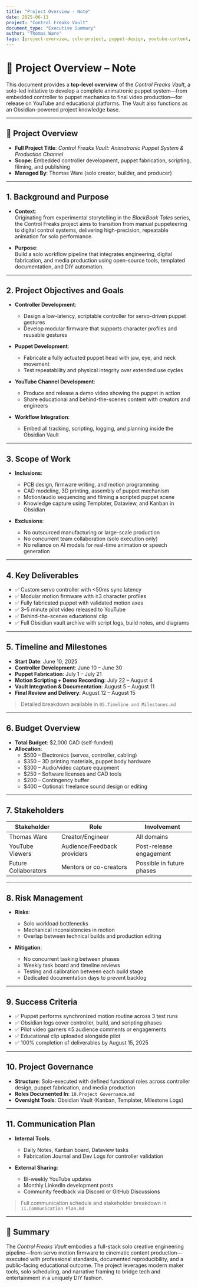 ```yaml
---
title: "Project Overview - Note"
date: 2025-06-13
project: "Control Freaks Vault"
document_type: "Executive Summary"
author: "Thomas Ware"
tags: [project-overview, solo-project, puppet-design, youtube-content, control-systems]
---
```


# 📘 Project Overview – Note

This document provides a **top-level overview** of the *Control Freaks Vault*, a solo-led initiative to develop a complete animatronic puppet system—from embedded controller to puppet mechanics to final video production—for release on YouTube and educational platforms. The Vault also functions as an Obsidian-powered project knowledge base.

---

## 🧠 Project Overview

- **Full Project Title**: *Control Freaks Vault: Animatronic Puppet System & Production Channel*
- **Scope**: Embedded controller development, puppet fabrication, scripting, filming, and publishing
- **Managed By**: Thomas Ware (solo creator, builder, and producer)

---

## 1. Background and Purpose

- **Context**:  
  Originating from experimental storytelling in the *BlackBook Tales* series, the Control Freaks project aims to transition from manual puppeteering to digital control systems, delivering high-precision, repeatable animation for solo performance.

- **Purpose**:  
  Build a solo workflow pipeline that integrates engineering, digital fabrication, and media production using open-source tools, templated documentation, and DIY automation.

---

## 2. Project Objectives and Goals

- **Controller Development**:
  - Design a low-latency, scriptable controller for servo-driven puppet gestures
  - Develop modular firmware that supports character profiles and reusable gestures

- **Puppet Development**:
  - Fabricate a fully actuated puppet head with jaw, eye, and neck movement
  - Test repeatability and physical integrity over extended use cycles

- **YouTube Channel Development**:
  - Produce and release a demo video showing the puppet in action
  - Share educational and behind-the-scenes content with creators and engineers

- **Workflow Integration**:
  - Embed all tracking, scripting, logging, and planning inside the Obsidian Vault

---

## 3. Scope of Work

- **Inclusions**:
  - PCB design, firmware writing, and motion programming
  - CAD modeling, 3D printing, assembly of puppet mechanism
  - Motion/audio sequencing and filming a scripted puppet scene
  - Knowledge capture using Templater, Dataview, and Kanban in Obsidian

- **Exclusions**:
  - No outsourced manufacturing or large-scale production
  - No concurrent team collaboration (solo execution only)
  - No reliance on AI models for real-time animation or speech generation

---

## 4. Key Deliverables

- ✅ Custom servo controller with <50ms sync latency
- ✅ Modular motion firmware with ≥3 character profiles
- ✅ Fully fabricated puppet with validated motion axes
- ✅ 3–5 minute pilot video released to YouTube
- ✅ Behind-the-scenes educational clip
- ✅ Full Obsidian vault archive with script logs, build notes, and diagrams

---

## 5. Timeline and Milestones

- **Start Date**: June 10, 2025
- **Controller Development**: June 10 – June 30
- **Puppet Fabrication**: July 1 – July 21
- **Motion Scripting + Demo Recording**: July 22 – August 4
- **Vault Integration & Documentation**: August 5 – August 11
- **Final Review and Delivery**: August 12 – August 15

> Detailed breakdown available in `05.Timeline and Milestones.md`

---

## 6. Budget Overview

- **Total Budget**: $2,000 CAD (self-funded)
- **Allocation**:
  - $500 – Electronics (servos, controller, cabling)
  - $350 – 3D printing materials, puppet body hardware
  - $300 – Audio/video capture equipment
  - $250 – Software licenses and CAD tools
  - $200 – Contingency buffer
  - $400 – Optional: freelance sound design or editing

---

## 7. Stakeholders

| Stakeholder           | Role                          | Involvement                |
|------------------------|-------------------------------|----------------------------|
| Thomas Ware            | Creator/Engineer               | All domains                |
| YouTube Viewers        | Audience/Feedback providers    | Post-release engagement    |
| Future Collaborators   | Mentors or co-creators         | Possible in future phases  |

---

## 8. Risk Management

- **Risks**:
  - Solo workload bottlenecks
  - Mechanical inconsistencies in motion
  - Overlap between technical builds and production editing

- **Mitigation**:
  - No concurrent tasking between phases
  - Weekly task board and timeline reviews
  - Testing and calibration between each build stage
  - Dedicated documentation days to prevent backlog

---

## 9. Success Criteria

- ✅ Puppet performs synchronized motion routine across 3 test runs
- ✅ Obsidian logs cover controller, build, and scripting phases
- ✅ Pilot video garners ≥5 audience comments or engagements
- ✅ Educational clip uploaded alongside pilot
- ✅ 100% completion of deliverables by August 15, 2025

---

## 10. Project Governance

- **Structure**: Solo-executed with defined functional roles across controller design, puppet fabrication, and media production
- **Roles Documented In**: `10.Project Governance.md`
- **Oversight Tools**: Obsidian Vault (Kanban, Templater, Milestone Logs)

---

## 11. Communication Plan

- **Internal Tools**:  
  - Daily Notes, Kanban board, Dataview tasks  
  - Fabrication Journal and Dev Logs for controller validation  

- **External Sharing**:  
  - Bi-weekly YouTube updates  
  - Monthly LinkedIn development posts  
  - Community feedback via Discord or GitHub Discussions  

> Full communication schedule and stakeholder breakdown in `11.Communication Plan.md`

---

## 📌 Summary

The *Control Freaks Vault* embodies a full-stack solo creative engineering pipeline—from servo motion firmware to cinematic content production—executed with professional standards, documented reproducibility, and a public-facing educational outcome. The project leverages modern maker tools, solo scheduling, and narrative framing to bridge tech and entertainment in a uniquely DIY fashion.
